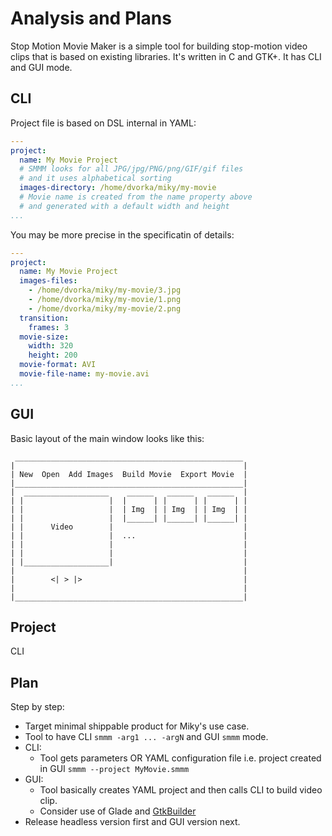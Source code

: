 Analysis and Plans
==================

Stop Motion Movie Maker is a simple tool for building stop-motion
video clips that is based on existing libraries. It's written in C and
GTK+. It has CLI and GUI mode. 

CLI
---

Project file is based on DSL internal in YAML:

``` yaml
---
project:
  name: My Movie Project
  # SMMM looks for all JPG/jpg/PNG/png/GIF/gif files
  # and it uses alphabetical sorting
  images-directory: /home/dvorka/miky/my-movie
  # Movie name is created from the name property above
  # and generated with a default width and height
...
``` 
You may be more precise in the specificatin of details:

``` yaml
---
project:
  name: My Movie Project
  images-files: 
    - /home/dvorka/miky/my-movie/3.jpg
    - /home/dvorka/miky/my-movie/1.png
    - /home/dvorka/miky/my-movie/2.png
  transition:
    frames: 3
  movie-size:
    width: 320
    height: 200
  movie-format: AVI
  movie-file-name: my-movie.avi
...
```


GUI
---
Basic layout of the main window looks like this:

```
 ___________________________________________________
|                                                   |
| New  Open  Add Images  Build Movie  Export Movie  |
|___________________________________________________|
|  ___________________    ______   ______   ______  |
| |                   |  |      | |      | |      | |
| |                   |  | Img  | | Img  | | Img  | |
| |                   |  |______| |______| |______| |
| |      Video        |                             |
| |                   |  ...                        |
| |                   |                             |
| |                   |                             |
| |___________________|                             |
|                                                   | 
|        <| > |>                                    |
|                                                   |
|___________________________________________________|

```

Project
-------

CLI


Plan
----
Step by step:

   * Target minimal shippable product for Miky's use case.
   * Tool to have CLI `smmm -arg1 ... -argN` and GUI `smmm` mode.
   * CLI:
      * Tool gets parameters OR YAML configuration file i.e. project created in GUI `smmm --project MyMovie.smmm`
   * GUI:
      * Tool basically creates YAML project and then calls CLI to build video clip.
      * Consider use of Glade and [GtkBuilder](https://developer.gnome.org/gtk3/stable/GtkBuilder.html)
   * Release headless version first and GUI version next.